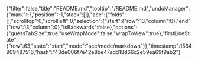 {"filter":false,"title":"README.md","tooltip":"/README.md","undoManager":{"mark":-1,"position":-1,"stack":[]},"ace":{"folds":[],"scrolltop":0,"scrollleft":0,"selection":{"start":{"row":13,"column":0},"end":{"row":13,"column":0},"isBackwards":false},"options":{"guessTabSize":true,"useWrapMode":false,"wrapToView":true},"firstLineState":{"row":63,"state":"start","mode":"ace/mode/markdown"}},"timestamp":1564909487516,"hash":"43de006f7e42e8be47add18d66c2e59ea69f9ab2"}